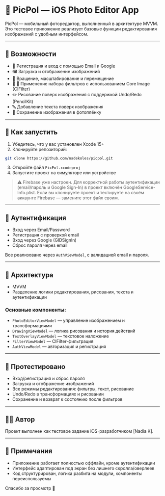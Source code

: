 # 📱 PicPol — iOS Photo Editor App

PicPol — мобильный фоторедактор, выполненный в архитектуре MVVM. Это тестовое приложение реализует базовые функции редактирования изображений с удобным интерфейсом.

---

## 🚀 Возможности
- 🔐 Регистрация и вход с помощью Email и Google
- 🖼 Загрузка и отображение изображений
- 🔄 Вращение, масштабирование и перемещение
- 🎨 🎨 Применение набора фильтров с использованием Core Image (CIFilter)
- ✏️ Рисование поверх изображения с поддержкой Undo/Redo (PencilKit)
- 🔤 Добавление текста поверх изображения
- 💾 Сохранение изображения в фотоплёнку

---

## 🧭 Как запустить
1. Убедитесь, что у вас установлен Xcode 15+
2. Клонируйте репозиторий:
```bash
git clone https://github.com/nadekoles/picpol.git
```
3. Откройте файл `PicPol.xcodeproj`
4. Запустите проект на симуляторе или устройстве

> ⚠️ Firebase уже настроен. Для корректной работы аутентификации (email/пароль и Google Sign-In) в проект включён GoogleService-Info.plist.
    Если вы клонируете проект и тестируете на своём аккаунте Firebase — замените этот файл своим.

---

## 🔐 Аутентификация
- Вход через Email/Password
- Регистрация с проверкой email
- Вход через Google (GIDSignIn)
- Сброс пароля через email

Все реализовано через `AuthViewModel`, с валидацией email и пароля.

---

## 🧱 Архитектура
- MVVM
- Разделение логики редактирования, рисования, текста и аутентификации

### Основные компоненты:
- `PhotoEditorViewModel` — управление изображением и трансформациями
- `DrawingViewModel` — логика рисования и история действий
- `TextOverlayViewModel` — текстовое наложение
- `FilterViewModel` — CIFilter-фильтрация
- `AuthViewModel` — авторизация и регистрация

---

## 🧪 Протестировано
- Вход/регистрация и сброс пароля
- Загрузка и отображение изображений
- Все режимы редактирования: фильтры, текст, рисование
- Undo/Redo в трансформациях и рисовании
- Сохранение и возврат к состоянию после фильтров

---

## 🙋‍♀️ Автор
Проект выполнен как тестовое задание iOS-разработчиком [Nadia K].

---

## 📌 Примечания
- Приложение работает полностью оффлайн, кроме аутентификации
- Интерфейс адаптирован под экран без лишнего скролла/оверлеев
- Код структурирован, логика разбита на модули, компоненты переиспользуемы

Спасибо за просмотр 🙌
